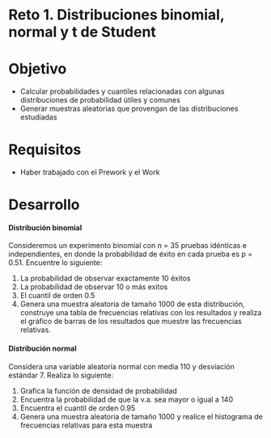 # Reto 1. Distribuciones binomial, normal y t de Student

# Objetivo

- Calcular probabilidades y cuantiles relacionadas con algunas distribuciones de probabilidad útiles y comunes
- Generar muestras aleatorias que provengan de las distribuciones estudiadas

# Requisitos

- Haber trabajado con el Prework y el Work

# Desarrollo

#### Distribución binomial

Consideremos un experimento binomial con n = 35 pruebas idénticas e independientes, en donde la probabilidad de éxito en cada prueba es p = 0.51. Encuentre lo siguiente: 

1. La probabilidad de observar exactamente 10 éxitos
2. La probabilidad de observar 10 o más exitos
3. El cuantil de orden 0.5
4. Genera una muestra aleatoria de tamaño 1000 de esta distribución, construye una tabla de frecuencias relativas con los resultados y realiza el gráfico de barras de los resultados que muestre las frecuencias relativas.

#### Distribución normal

Considera una variable aleatoria normal con media 110 y desviación estándar 7. Realiza lo siguiente:

1. Grafica la función de densidad de probabilidad
2. Encuentra la probabilidad de que la v.a. sea mayor o igual a 140
3. Encuentra el cuantil de orden 0.95
4. Genera una muestra aleatoria de tamaño 1000 y realice el histograma de frecuencias relativas para esta muestra

